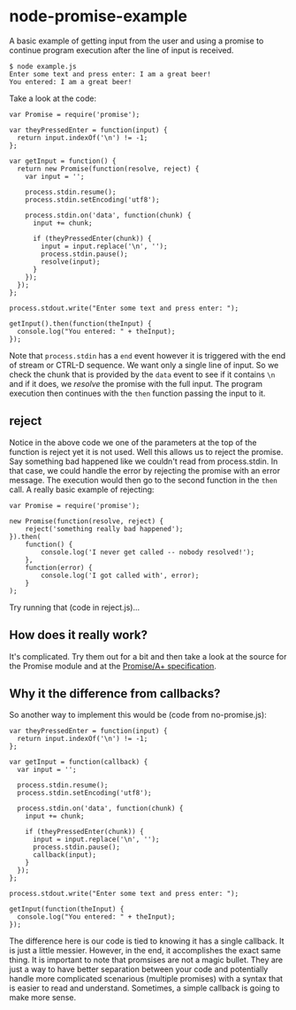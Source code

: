 # node-promise-example
A basic example of getting input from the user and using a promise to continue
program execution after the line of input is received.

    $ node example.js
    Enter some text and press enter: I am a great beer!
    You entered: I am a great beer!

Take a look at the code:

    var Promise = require('promise');

    var theyPressedEnter = function(input) {
      return input.indexOf('\n') != -1;
    };

    var getInput = function() {
      return new Promise(function(resolve, reject) {
        var input = '';

        process.stdin.resume();
        process.stdin.setEncoding('utf8');

        process.stdin.on('data', function(chunk) {
          input += chunk;

          if (theyPressedEnter(chunk)) {
            input = input.replace('\n', '');
            process.stdin.pause();
            resolve(input);
          }
        });
      });
    };

    process.stdout.write("Enter some text and press enter: ");

    getInput().then(function(theInput) {
      console.log("You entered: " + theInput);
    });

Note that `process.stdin` has a `end` event however it is triggered with the end
of stream or CTRL-D sequence. We want only a single line of input. So we check
the chunk that is provided by the `data` event to see if it contains `\n` and if
it does, we *resolve* the promise with the full input. The program execution
then continues with the `then` function passing the input to it.

## reject
Notice in the above code we one of the parameters at the top of the function is reject
yet it is not used. Well this allows us to reject the promise. Say something bad
happened like we couldn't read from process.stdin. In that case, we could handle
the error by rejecting the promise with an error message. The execution would then
go to the second function in the `then` call. A really basic example of rejecting:

    var Promise = require('promise');

    new Promise(function(resolve, reject) {
        reject('something really bad happened');
    }).then(
        function() {
            console.log('I never get called -- nobody resolved!');
        },
        function(error) {
            console.log('I got called with', error);
        }
    );

Try running that (code in reject.js)...

## How does it really work?
It's complicated. Try them out for a bit and then take a look at the source for
the Promise module and at the [Promise/A+ specification](https://github.com/promises-aplus/promises-spec).

## Why it the difference from callbacks?
So another way to implement this would be (code from no-promise.js):

    var theyPressedEnter = function(input) {
      return input.indexOf('\n') != -1;
    };

    var getInput = function(callback) {
      var input = '';

      process.stdin.resume();
      process.stdin.setEncoding('utf8');

      process.stdin.on('data', function(chunk) {
        input += chunk;

        if (theyPressedEnter(chunk)) {
          input = input.replace('\n', '');
          process.stdin.pause();
          callback(input);
        }
      });
    };

    process.stdout.write("Enter some text and press enter: ");

    getInput(function(theInput) {
      console.log("You entered: " + theInput);
    });

The difference here is our code is tied to knowing it has a single callback. It
is just a little messier. However, in the end, it accomplishes the exact same
thing. It is important to note that promsises are not a magic bullet. They are
just a way to have better separation between your code and potentially handle
more complicated scenarious (multiple promises) with a syntax that is easier to
read and understand. Sometimes, a simple callback is going to make more sense.
